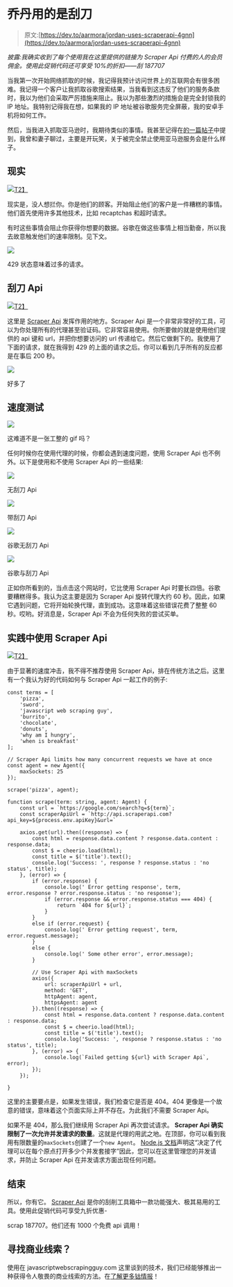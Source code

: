 # 乔丹用的是刮刀

> 原文:[https://dev.to/aarmora/jordan-uses-scraperapi-4gnn](https://dev.to/aarmora/jordan-uses-scraperapi-4gnn)

*披露:我确实收到了每个使用我在这里提供的链接为 Scraper Api 付费的人的会员佣金。使用此促销代码还可享受 10%的折扣——刮 187707*

当我第一次开始网络抓取的时候，我记得我预计访问世界上的互联网会有很多困难。我记得一个客户让我抓取谷歌搜索结果，当我看到这违反了他们的服务条款时，我以为他们会采取严厉措施来阻止。我以为那些激烈的措施会是完全封锁我的 IP 地址。我特别记得我在想，如果我的 IP 地址被谷歌服务完全屏蔽，我的安卓手机将如何工作。

然后，当我进入抓取亚马逊时，我期待类似的事情。我甚至记得在[的一篇帖子](https://javascriptwebscrapingguy.com/jordan-mass-scrapes-amazon-for-potential-products-part-1-of-2/)中提到，我曾和妻子聊过，主要是开玩笑，关于被完全禁止使用亚马逊服务会是什么样子。

## [](#the-reality)现实

[![](img/de896f5fb3a48b4acb0bf48b9d60529b.png)T2】](https://i.giphy.com/media/l0MYMe3UJsn1zCIMg/giphy.gif)

现实是，没人想拦你。你是他们的顾客。开始阻止他们的客户是一件糟糕的事情。他们首先使用许多其他技术，比如 recaptchas 和超时请求。

有时这些事情会阻止你获得你想要的数据。谷歌在做这些事情上相当勤奋，所以我去故意触发他们的速率限制。见下文。

[![](img/1124c83e1039743a0fbcd91525f3c828.png)](https://res.cloudinary.com/practicaldev/image/fetch/s--dfuCVzX2--/c_limit%2Cf_auto%2Cfl_progressive%2Cq_auto%2Cw_880/https://javascriptwebscrapingguy.com/wp-content/uploads/2019/09/image-1.png) 

<figcaption>429 状态意味着过多的请求。</figcaption>

## [](#scraper-api)刮刀 Api

[![](img/9edef73b0110f129a3c28d099aca8f27.png)T2】](https://res.cloudinary.com/practicaldev/image/fetch/s--7kj2CpVk--/c_limit%2Cf_auto%2Cfl_progressive%2Cq_auto%2Cw_880/https://javascriptwebscrapingguy.com/wp-content/uploads/2019/09/image-8.png)

这里是 [Scraper Api](https://www.scraperapi.com/?fp_ref=javascriptwebscrapingguy) 发挥作用的地方。Scraper Api 是一个非常非常好的工具，可以为你处理所有的代理甚至验证码。它非常容易使用。你所要做的就是使用他们提供的 api 键和 url，并把你想要访问的 url 传递给它。然后它做剩下的。我使用了下面的请求，就在我得到 429 的上面的请求之后。你可以看到几乎所有的反应都是在事后 200 秒。

[![](img/2cdd5cd69326618a411d4151cd16ba23.png)](https://res.cloudinary.com/practicaldev/image/fetch/s--h7T0rn_J--/c_limit%2Cf_auto%2Cfl_progressive%2Cq_auto%2Cw_880/https://javascriptwebscrapingguy.com/wp-content/uploads/2019/09/image-2.png) 

<figcaption>好多了
</figcaption>

## [](#speed-test)速度测试

[![](img/c789bf1ac4aac2b971b0b960db05ca22.png)](https://i.giphy.com/media/vxDbIL03WXg6f7tu0j/giphy.gif) 

<figcaption>这难道不是一张工整的 gif 吗？
</figcaption>

任何时候你在使用代理的时候，你都会遇到速度问题，使用 Scraper Api 也不例外。以下是使用和不使用 Scraper Api 的一些结果:

[![](img/715eb921be44bc8f2e37081223455c6e.png)](https://res.cloudinary.com/practicaldev/image/fetch/s--sL4j0dYR--/c_limit%2Cf_auto%2Cfl_progressive%2Cq_auto%2Cw_880/https://javascriptwebscrapingguy.com/wp-content/uploads/2019/09/image-3.png) 

<figcaption>无刮刀 Api</figcaption>

[![](img/537ac07e6fd1282e98da8e289ba14243.png)](https://res.cloudinary.com/practicaldev/image/fetch/s--pabc9lQg--/c_limit%2Cf_auto%2Cfl_progressive%2Cq_auto%2Cw_880/https://javascriptwebscrapingguy.com/wp-content/uploads/2019/09/image-4.png) 

<figcaption>带刮刀 Api</figcaption>

[![](img/e348d16ef70d7a7bb00a5ca776a7663f.png)](https://res.cloudinary.com/practicaldev/image/fetch/s--8lw2RW-1--/c_limit%2Cf_auto%2Cfl_progressive%2Cq_auto%2Cw_880/https://javascriptwebscrapingguy.com/wp-content/uploads/2019/09/image-5.png) 

<figcaption>谷歌无刮刀 Api</figcaption>

[![](img/36b73493ee3944a63a7268878739e562.png)](https://res.cloudinary.com/practicaldev/image/fetch/s--pb5UQ45e--/c_limit%2Cf_auto%2Cfl_progressive%2Cq_auto%2Cw_880/https://javascriptwebscrapingguy.com/wp-content/uploads/2019/09/image-6.png) 

<figcaption>谷歌与刮刀 Api</figcaption>

正如你所看到的，当点击这个网站时，它比使用 Scraper Api 时要长四倍。谷歌要糟糕得多。我认为这主要是因为 Scraper Api 旋转代理大约 60 秒。因此，如果它遇到问题，它将开始轮换代理，直到成功。这意味着这些错误花费了整整 60 秒。哎哟。好消息是，Scraper Api 不会为任何失败的尝试买单。

## [](#using-scraper-api-in-practice)实践中使用 Scraper Api

[![](img/fb5e1533a1c34dbaa4542b012a7d0e4f.png)T2】](https://i.giphy.com/media/rNBOrAP6n3fe8/giphy.gif)

由于显著的速度冲击，我不得不推荐使用 Scraper Api，排在传统方法之后。这里有一个我认为好的代码如何与 Scraper Api 一起工作的例子:

```
const terms = [
    'pizza',
    'sword',
    'javascript web scraping guy',
    'burrito',
    'chocolate',
    'donuts',
    'why am I hungry',
    'when is breakfast'
];

// Scraper Api limits how many concurrent requests we have at once
const agent = new Agent({
    maxSockets: 25
});

scrape('pizza', agent);

function scrape(term: string, agent: Agent) {
    const url = `https://google.com/search?q=${term}`;
    const scraperApiUrl = `http://api.scraperapi.com?api_key=${process.env.apiKey}&url=`

    axios.get(url).then((response) => {
        const html = response.data.content ? response.data.content : response.data;
        const $ = cheerio.load(html);
        const title = $('title').text();
        console.log('Success: ', response ? response.status : 'no status', title);
    }, (error) => {
        if (error.response) {
            console.log(' Error getting response', term, error.response ? error.response.status : 'no response');
            if (error.response && error.response.status === 404) {
                return `404 for ${url}`;
            }
        }
        else if (error.request) {
            console.log(' Error getting request', term, error.request.message);
        }
        else {
            console.log(' Some other error', error.message);
        }

        // Use Scraper Api with maxSockets
        axios({
            url: scraperApiUrl + url,
            method: 'GET',
            httpAgent: agent,
            httpsAgent: agent
        }).then((response) => {
            const html = response.data.content ? response.data.content : response.data;
            const $ = cheerio.load(html);
            const title = $('title').text();
            console.log('Success: ', response ? response.status : 'no status', title);
        }, (error) => {
            console.log(`Failed getting ${url} with Scraper Api`, error);
        });
    });

} 
```

这里的主要要点是，如果发生错误，我们检查它是否是 404。404 更像是一个故意的错误，意味着这个页面实际上并不存在。为此我们不需要 Scraper Api。

如果不是 404，那么我们继续用 Scraper Api 再次尝试请求。 **Scraper Api 确实限制了一次允许并发请求的数量**。这就是代理的用武之地。在顶部，你可以看到我用有限数量的`maxSockets`创建了一个`new Agent`。 [Node.js 文档](https://nodejs.org/api/http.html#http_agent_maxsockets)声明这“决定了代理可以在每个原点打开多少个并发套接字”因此，您可以在这里管理您的并发请求，并防止 Scraper Api 在并发请求方面出现任何问题。

## [](#the-end)结束

所以，你有它。 [Scraper Api](https://www.scraperapi.com/?fp_ref=javascriptwebscrapingguy) 是你的刮削工具箱中一款功能强大、极其易用的工具。使用此促销代码可享受九折优惠-

scrap 187707。他们还有 1000 个免费 api 调用！

## [](#looking-for-business-leads)寻找商业线索？

使用在 javascriptwebscrapingguy.com 这里谈到的技术，我们已经能够推出一种获得令人敬畏的商业线索的方法。在[了解更多钴情报](https://cobaltintelligence.com)！